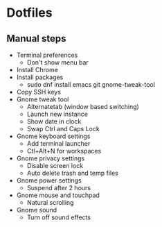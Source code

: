 # Dotfiles

## Manual steps

 - Terminal preferences
   - Don't show menu bar
 - Install Chrome
 - Install packages
   - sudo dnf install emacs git gnome-tweak-tool
 - Copy SSH keys
 - Gnome tweak tool
   - Alternatetab (window based switching)
   - Launch new instance
   - Show date in clock
   - Swap Ctrl and Caps Lock
 - Gnome keyboard settings
   - Add terminal launcher
   - Ctl+Alt+N for workspaces
 - Gnome privacy settings
   - Disable screen lock
   - Auto delete trash and temp files
 - Gnome power settings
   - Suspend after 2 hours
 - Gnome mouse and touchpad
   - Natural scrolling
 - Gnome sound
   - Turn off sound effects
